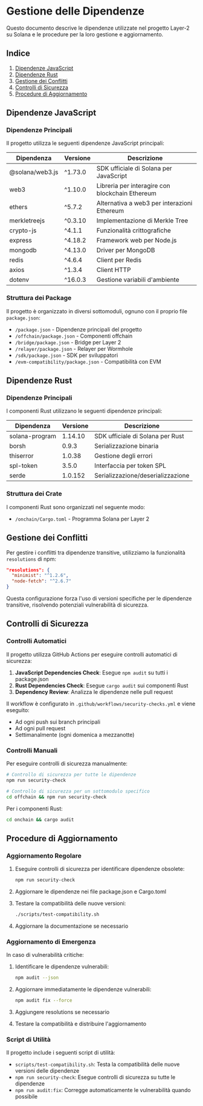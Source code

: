 # Gestione delle Dipendenze

Questo documento descrive le dipendenze utilizzate nel progetto Layer-2 su Solana e le procedure per la loro gestione e aggiornamento.

## Indice

1. [Dipendenze JavaScript](#dipendenze-javascript)
2. [Dipendenze Rust](#dipendenze-rust)
3. [Gestione dei Conflitti](#gestione-dei-conflitti)
4. [Controlli di Sicurezza](#controlli-di-sicurezza)
5. [Procedure di Aggiornamento](#procedure-di-aggiornamento)

## Dipendenze JavaScript

### Dipendenze Principali

Il progetto utilizza le seguenti dipendenze JavaScript principali:

| Dipendenza | Versione | Descrizione |
|------------|----------|-------------|
| @solana/web3.js | ^1.73.0 | SDK ufficiale di Solana per JavaScript |
| web3 | ^1.10.0 | Libreria per interagire con blockchain Ethereum |
| ethers | ^5.7.2 | Alternativa a web3 per interazioni Ethereum |
| merkletreejs | ^0.3.10 | Implementazione di Merkle Tree |
| crypto-js | ^4.1.1 | Funzionalità crittografiche |
| express | ^4.18.2 | Framework web per Node.js |
| mongodb | ^4.13.0 | Driver per MongoDB |
| redis | ^4.6.4 | Client per Redis |
| axios | ^1.3.4 | Client HTTP |
| dotenv | ^16.0.3 | Gestione variabili d'ambiente |

### Struttura dei Package

Il progetto è organizzato in diversi sottomoduli, ognuno con il proprio file `package.json`:

- `/package.json` - Dipendenze principali del progetto
- `/offchain/package.json` - Componenti offchain
- `/bridge/package.json` - Bridge per Layer 2
- `/relayer/package.json` - Relayer per Wormhole
- `/sdk/package.json` - SDK per sviluppatori
- `/evm-compatibility/package.json` - Compatibilità con EVM

## Dipendenze Rust

### Dipendenze Principali

I componenti Rust utilizzano le seguenti dipendenze principali:

| Dipendenza | Versione | Descrizione |
|------------|----------|-------------|
| solana-program | 1.14.10 | SDK ufficiale di Solana per Rust |
| borsh | 0.9.3 | Serializzazione binaria |
| thiserror | 1.0.38 | Gestione degli errori |
| spl-token | 3.5.0 | Interfaccia per token SPL |
| serde | 1.0.152 | Serializzazione/deserializzazione |

### Struttura dei Crate

I componenti Rust sono organizzati nel seguente modo:

- `/onchain/Cargo.toml` - Programma Solana per Layer 2

## Gestione dei Conflitti

Per gestire i conflitti tra dipendenze transitive, utilizziamo la funzionalità `resolutions` di npm:

```json
"resolutions": {
  "minimist": "^1.2.6",
  "node-fetch": "^2.6.7"
}
```

Questa configurazione forza l'uso di versioni specifiche per le dipendenze transitive, risolvendo potenziali vulnerabilità di sicurezza.

## Controlli di Sicurezza

### Controlli Automatici

Il progetto utilizza GitHub Actions per eseguire controlli automatici di sicurezza:

1. **JavaScript Dependencies Check**: Esegue `npm audit` su tutti i package.json
2. **Rust Dependencies Check**: Esegue `cargo audit` sui componenti Rust
3. **Dependency Review**: Analizza le dipendenze nelle pull request

Il workflow è configurato in `.github/workflows/security-checks.yml` e viene eseguito:
- Ad ogni push sui branch principali
- Ad ogni pull request
- Settimanalmente (ogni domenica a mezzanotte)

### Controlli Manuali

Per eseguire controlli di sicurezza manualmente:

```bash
# Controllo di sicurezza per tutte le dipendenze
npm run security-check

# Controllo di sicurezza per un sottomodulo specifico
cd offchain && npm run security-check
```

Per i componenti Rust:

```bash
cd onchain && cargo audit
```

## Procedure di Aggiornamento

### Aggiornamento Regolare

1. Eseguire controlli di sicurezza per identificare dipendenze obsolete:
   ```bash
   npm run security-check
   ```

2. Aggiornare le dipendenze nei file package.json e Cargo.toml

3. Testare la compatibilità delle nuove versioni:
   ```bash
   ./scripts/test-compatibility.sh
   ```

4. Aggiornare la documentazione se necessario

### Aggiornamento di Emergenza

In caso di vulnerabilità critiche:

1. Identificare le dipendenze vulnerabili:
   ```bash
   npm audit --json
   ```

2. Aggiornare immediatamente le dipendenze vulnerabili:
   ```bash
   npm audit fix --force
   ```

3. Aggiungere resolutions se necessario

4. Testare la compatibilità e distribuire l'aggiornamento

### Script di Utilità

Il progetto include i seguenti script di utilità:

- `scripts/test-compatibility.sh`: Testa la compatibilità delle nuove versioni delle dipendenze
- `npm run security-check`: Esegue controlli di sicurezza su tutte le dipendenze
- `npm run audit:fix`: Corregge automaticamente le vulnerabilità quando possibile
